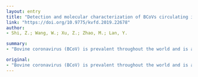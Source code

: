 ```yaml
---
layout: entry
title: "Detection and molecular characterization of BCoVs circulating in central China based on the full-length spike gene"
link: "https://doi.org/10.9775/kvfd.2019.22678"
author:
- Shi, Z.; Wang, W.; Xu, Z.; Zhao, M.; Lan, Y.

summary:
- "Bovine coronavirus (BCoV) is prevalent throughout the world and is an important aetiological agent of diarrhoea in new-born calves. BCoV was detected in 15% (19/127) of calves in Henan Province, Central China. Sequencing results for the full-length S gene showed 97.3-97.5% nucleotide (nt) identity and 96.3-96."

original:
- "Bovine coronavirus (BCoV) is prevalent throughout the world and is an important aetiological agent of diarrhoea in new-born calves. However, little is known about the genetic diversity and molecular epidemiology of BCoV in China. In this study, a total of 127 faecal samples from diarrhoeic dairy calves from nine cities in Henan Province, Central China, were collected between 2017 and 2018 and evaluated by RT-PCR for the N gene. BCoV was detected in 15% (19/127) of calves. In addition, the full-length sequence of the S gene from 13 representative BCoV strains was obtained and analysed. Sequencing results for the full-length S gene showed 97.3-97.5% nucleotide (nt) identity and 96.3-96.8% amino acid (aa) identity with the classical Mebus strain. Phylogenetic analysis based on the full-length S gene showed that the BCoV strains in this study clustered with Vietnamese and Cuban BCoV strains on a large branch of the tree. These results enrich the molecular characterization of the Chinese BCoV strains and provide the first large-scale epidemiological examination of the prevalence of BCoV in diarrhoeic calves in Henan Province, Central China."
---
```


